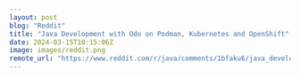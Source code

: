 ```yaml
---
layout: post
blog: "Reddit"
title: "Java Development with Odo on Podman, Kubernetes and OpenShift"
date: 2024-03-15T10:15:06Z
image: images/reddit.png
remote_url: "https://www.reddit.com/r/java/comments/1bfaku6/java_development_with_odo_on_podman_kubernetes/"
---
```

